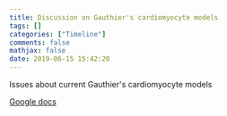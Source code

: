 ```yaml
---
title: Discussion on Gauthier's cardiomyocyte models
tags: []
categories: ["Timeline"]
comments: false
mathjax: false
date: 2019-06-15 15:42:20
---
```


Issues about current Gauthier's cardiomyocyte models

<!-- more -->

[Google docs](https://docs.google.com/document/d/1a5yDhGWosFZHMQIzTmnh4iFOhNREmoUv/edit?dls=true)

